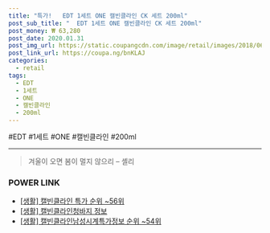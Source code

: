```yaml
--- 
title: "특가!   EDT 1세트 ONE 캘빈클라인 CK 세트 200ml" 
post_sub_title: "  EDT 1세트 ONE 캘빈클라인 CK 세트 200ml" 
post_money: ₩ 63,280 
post_date: 2020.01.31 
post_img_url: https://static.coupangcdn.com/image/retail/images/2018/06/01/10/6/9c0efc52-254a-491f-b392-66317106b4aa.jpg 
post_link_url: https://coupa.ng/bnKLAJ 
categories: 
  - retail 
tags: 
  - EDT 
  - 1세트 
  - ONE 
  - 캘빈클라인 
  - 200ml 
--- 
```

  #EDT #1세트 #ONE #캘빈클라인 #200ml 
<hr> 

> 겨울이 오면 봄이 멀지 않으리 – 셸리 


### POWER LINK

* <a href="https://blog.naver.com/sakai111/221790830912" target="_blank"> [생활] 캘빈클라인 특가 순위 ~56위</a>
* <a href="https://blog.naver.com/santokki14/221767687498" target="_blank"> [생활] 캘빈클라인청바지 정보 </a>
* <a href="https://blog.naver.com/sakai111/221770891080" target="_blank"> [생활] 캘빈클라인남성시계특가정보 순위 ~54위</a>
